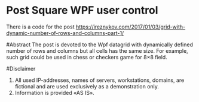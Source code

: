 # Post Square WPF user control
There is a code for the post https://ireznykov.com/2017/01/03/grid-with-dynamic-number-of-rows-and-columns-part-1/

#Abstract
The post is devoted to the Wpf datagrid with dynamically defined number of rows and columns but all cells has the same size. For example, such grid could be used in chess or checkers game for 8×8 field.

#Disclaimer
1. All used IP-addresses, names of servers, workstations, domains, are fictional and are used exclusively as a demonstration only.
2. Information is provided «AS IS».